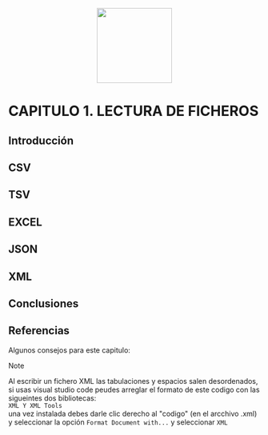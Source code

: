 <p align="center">
  <img width="150px" src="https://i.ibb.co/bXvzjXm/LOGO-h1.png" />
</p>

# CAPITULO 1. LECTURA DE FICHEROS

## Introducción
## CSV
## TSV 
## EXCEL
## JSON
## XML
## Conclusiones
## Referencias

Algunos consejos para este capitulo:
> [!NOTE]
> Al escribir un fichero XML las tabulaciones y espacios salen desordenados,
> <br>
> si usas visual studio code peudes arreglar el formato de este codigo con las sigueintes dos bibliotecas:
> <br>
> `XML Y XML Tools`
> <br>
> una vez instalada debes darle clic derecho al "codigo" (en el arcchivo .xml) y seleccionar la opción `Format Document with...` y seleccionar `XML`
